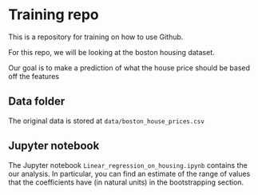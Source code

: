# Training repo

This is a repository for training on how to use Github.

For this repo, we will be looking at the boston housing dataset.

Our goal is to make a prediction of what the house price should be based off the features

## Data folder 

The original data is stored at `data/boston_house_prices.csv`

## Jupyter notebook

The Jupyter notebook `Linear_regression_on_housing.ipynb` contains the our analysis. In particular, you can find an estimate of the range of values that the coefficients have (in natural units) in the bootstrapping section.
